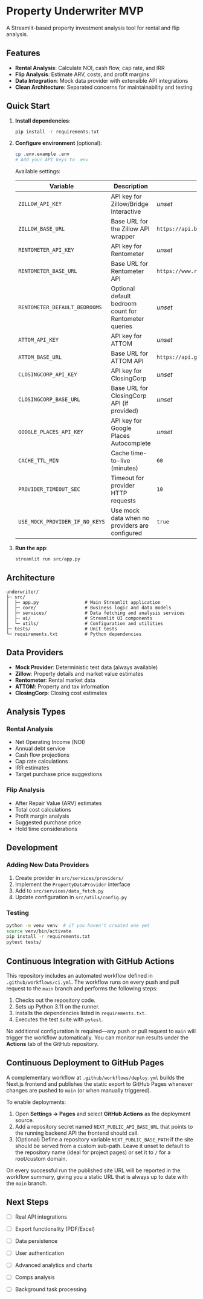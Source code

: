 # Property Underwriter MVP

A Streamlit-based property investment analysis tool for rental and flip analysis.

## Features

- **Rental Analysis**: Calculate NOI, cash flow, cap rate, and IRR
- **Flip Analysis**: Estimate ARV, costs, and profit margins
- **Data Integration**: Mock data provider with extensible API integrations
- **Clean Architecture**: Separated concerns for maintainability and testing

## Quick Start

1. **Install dependencies**:
   ```bash
   pip install -r requirements.txt
   ```

2. **Configure environment** (optional):
   ```bash
   cp .env.example .env
   # Add your API keys to .env
   ```
   Available settings:

   | Variable | Description | Default |
   | --- | --- | --- |
   | `ZILLOW_API_KEY` | API key for Zillow/Bridge Interactive | _unset_ |
   | `ZILLOW_BASE_URL` | Base URL for the Zillow API wrapper | `https://api.bridgedataoutput.com/api/v2` |
   | `RENTOMETER_API_KEY` | API key for Rentometer | _unset_ |
   | `RENTOMETER_BASE_URL` | Base URL for Rentometer API | `https://www.rentometer.com/api/v1` |
   | `RENTOMETER_DEFAULT_BEDROOMS` | Optional default bedroom count for Rentometer queries | _unset_ |
   | `ATTOM_API_KEY` | API key for ATTOM | _unset_ |
   | `ATTOM_BASE_URL` | Base URL for ATTOM API | `https://api.gateway.attomdata.com/propertyapi/v1.0.0` |
   | `CLOSINGCORP_API_KEY` | API key for ClosingCorp | _unset_ |
   | `CLOSINGCORP_BASE_URL` | Base URL for ClosingCorp API (if provided) | _unset_ |
   | `GOOGLE_PLACES_API_KEY` | API key for Google Places Autocomplete | _unset_ |
   | `CACHE_TTL_MIN` | Cache time-to-live (minutes) | `60` |
   | `PROVIDER_TIMEOUT_SEC` | Timeout for provider HTTP requests | `10` |
   | `USE_MOCK_PROVIDER_IF_NO_KEYS` | Use mock data when no providers are configured | `true` |

3. **Run the app**:
   ```bash
   streamlit run src/app.py
   ```

## Architecture

```
underwriter/
├─ src/
│  ├─ app.py                 # Main Streamlit application
│  ├─ core/                  # Business logic and data models
│  ├─ services/              # Data fetching and analysis services
│  ├─ ui/                    # Streamlit UI components
│  └─ utils/                 # Configuration and utilities
├─ tests/                    # Unit tests
└─ requirements.txt          # Python dependencies
```

## Data Providers

- **Mock Provider**: Deterministic test data (always available)
- **Zillow**: Property details and market value estimates
- **Rentometer**: Rental market data
- **ATTOM**: Property and tax information
- **ClosingCorp**: Closing cost estimates

## Analysis Types

### Rental Analysis
- Net Operating Income (NOI)
- Annual debt service
- Cash flow projections
- Cap rate calculations
- IRR estimates
- Target purchase price suggestions

### Flip Analysis
- After Repair Value (ARV) estimates
- Total cost calculations
- Profit margin analysis
- Suggested purchase price
- Hold time considerations

## Development

### Adding New Data Providers
1. Create provider in `src/services/providers/`
2. Implement the `PropertyDataProvider` interface
3. Add to `src/services/data_fetch.py`
4. Update configuration in `src/utils/config.py`

### Testing
```bash
python -m venv venv  # if you haven't created one yet
source venv/bin/activate
pip install -r requirements.txt
pytest tests/
```

## Continuous Integration with GitHub Actions

This repository includes an automated workflow defined in
`.github/workflows/ci.yml`. The workflow runs on every push and pull request to
the `main` branch and performs the following steps:

1. Checks out the repository code.
2. Sets up Python 3.11 on the runner.
3. Installs the dependencies listed in `requirements.txt`.
4. Executes the test suite with `pytest`.

No additional configuration is required—any push or pull request to `main` will
trigger the workflow automatically. You can monitor run results under the
**Actions** tab of the GitHub repository.

## Continuous Deployment to GitHub Pages

A complementary workflow at `.github/workflows/deploy.yml` builds the Next.js
frontend and publishes the static export to GitHub Pages whenever changes are
pushed to `main` (or when manually triggered).

To enable deployments:

1. Open **Settings → Pages** and select **GitHub Actions** as the deployment source.
2. Add a repository secret named `NEXT_PUBLIC_API_BASE_URL` that points to the
   running backend API the frontend should call.
3. (Optional) Define a repository variable `NEXT_PUBLIC_BASE_PATH` if the site
   should be served from a custom sub-path. Leave it unset to default to the
   repository name (ideal for project pages) or set it to `/` for a root/custom
   domain.

On every successful run the published site URL will be reported in the workflow
summary, giving you a static URL that is always up to date with the `main`
branch.

## Next Steps

- [ ] Real API integrations
- [ ] Export functionality (PDF/Excel)
- [ ] Data persistence
- [ ] User authentication
- [ ] Advanced analytics and charts
- [ ] Comps analysis
- [ ] Background task processing

